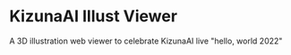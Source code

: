 # KizunaAI Illust Viewer

A 3D illustration web viewer to celebrate KizunaAI live "hello, world 2022"

